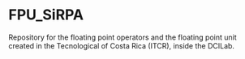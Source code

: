 # FPU_SiRPA
Repository for the floating point operators and the floating point unit created in the Tecnological of Costa Rica (ITCR), inside the DCILab.
